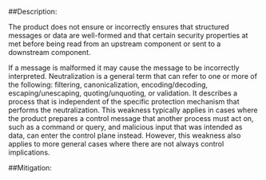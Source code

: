 ##Description:

The product does not ensure or incorrectly ensures that structured messages or data are well-formed and that certain security properties at met before being read from an upstream component or sent to a downstream component.

If a message is malformed it may cause the message to be incorrectly interpreted. Neutralization is a general term that can refer to one or more of the following: filtering, canonicalization, encoding/decoding, escaping/unescaping, quoting/unquoting, or validation. It describes a process that is independent of the specific protection mechanism that performs the neutralization. This weakness typically applies in cases where the product prepares a control message that another process must act on, such as a command or query, and malicious input that was intended as data, can enter the control plane instead. However, this weakness also applies to more general cases where there are not always control implications.

##Mitigation:
